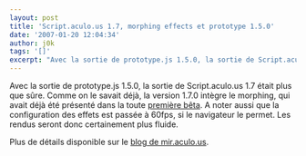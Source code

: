 ```yaml
---
layout: post
title: 'Script.aculo.us 1.7, morphing effects et prototype 1.5.0'
date: '2007-01-20 12:04:34'
author: j0k
tags: '[]'
excerpt: "Avec la sortie de prototype.js 1.5.0, la sortie de Script.aculo.us 1.7 était plus que sûre.     \nComme on le savait déjà, la version 1.7.0 intègre le morphing, qui avait déjà été présenté dans la toute [première bêta](http://www.j0k3r.net/news-premiere-beta-pour-script-aculo-us-1-7-1615.html).    A noter aussi que la configuration des effets est      …"
---
```


Avec la sortie de prototype.js 1.5.0, la sortie de Script.aculo.us 1.7 était plus que sûre.
Comme on le savait déjà, la version 1.7.0 intègre le morphing, qui avait déjà été présenté dans la toute [première bêta](http://www.j0k3r.net/news-premiere-beta-pour-script-aculo-us-1-7-1615.html).    A noter aussi que la configuration des effets est passée à 60fps, si le navigateur le permet. Les rendus seront donc certainement plus fluide.

Plus de détails disponible sur le [blog de mir.aculo.us](http://mir.aculo.us/2007/1/19/script-aculo-us-1-7).
